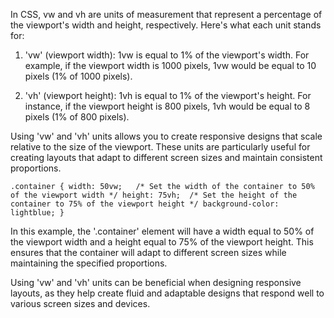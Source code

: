 In CSS, vw and vh are units of measurement that represent a percentage of the viewport's width and height, respectively. Here's what each unit stands for:

01. 'vw' (viewport width): 1vw is equal to 1% of the viewport's width. For example, if the viewport width is 1000 pixels, 1vw would be equal to 10 pixels (1% of 1000 pixels).

02. 'vh' (viewport height): 1vh is equal to 1% of the viewport's height. For instance, if the viewport height is 800 pixels, 1vh would be equal to 8 pixels (1% of 800 pixels).

Using 'vw' and 'vh' units allows you to create responsive designs that scale relative to the size of the viewport. These units are particularly useful for creating layouts that adapt to different screen sizes and maintain consistent proportions.

`.container {
  width: 50vw;   /* Set the width of the container to 50% of the viewport width */
  height: 75vh;  /* Set the height of the container to 75% of the viewport height */
  background-color: lightblue;
}`

In this example, the '.container' element will have a width equal to 50% of the viewport width and a height equal to 75% of the viewport height. This ensures that the container will adapt to different screen sizes while maintaining the specified proportions.

Using 'vw' and 'vh' units can be beneficial when designing responsive layouts, as they help create fluid and adaptable designs that respond well to various screen sizes and devices.